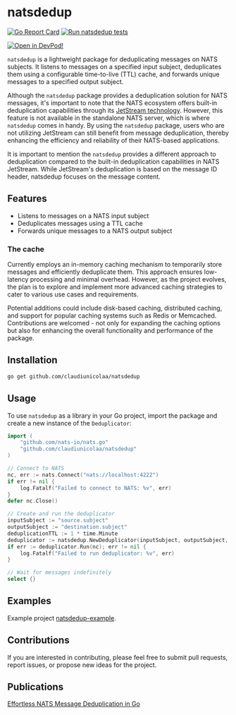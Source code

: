 # natsdedup

[![Go Report Card](https://goreportcard.com/badge/github.com/claudiunicolaa/natsdedup)](https://goreportcard.com/report/github.com/claudiunicolaa/natsdedup)
[![Run natsdedup tests](https://github.com/claudiunicolaa/natsdedup/actions/workflows/tests.yml/badge.svg?branch=main)](https://github.com/claudiunicolaa/natsdedup/actions/workflows/tests.yml)

[![Open in DevPod!](https://devpod.sh/assets/open-in-devpod.svg)](https://devpod.sh/open#https://github.com/claudiunicolaa/natsdedup)

`natsdedup` is a lightweight package for deduplicating messages on NATS subjects. 
It listens to messages on a specified input subject, deduplicates them using a configurable time-to-live (TTL) cache, and forwards unique messages to a specified output subject.

Although the `natsdedup` package provides a deduplication solution for NATS messages, it's important to note that the NATS ecosystem offers built-in deduplication capabilities through its [JetStream technology](https://docs.nats.io/using-nats/developer/develop_jetstream/model_deep_dive#message-deduplication). 
However, this feature is not available in the standalone NATS server, which is where `natsdedup` comes in handy. 
By using the `natsdedup` package, users who are not utilizing JetStream can still benefit from message deduplication, thereby enhancing the efficiency and reliability of their NATS-based applications.

It is important to mention the `natsdedup` provides a different approach to deduplication compared to the built-in deduplication capabilities in NATS JetStream. 
While JetStream's deduplication is based on the message ID header, natsdedup focuses on the message content.

## Features

- Listens to messages on a NATS input subject
- Deduplicates messages using a TTL cache
- Forwards unique messages to a NATS output subject

### The cache 

Currently employs an in-memory caching mechanism to temporarily store messages and efficiently deduplicate them. 
This approach ensures low-latency processing and minimal overhead. 
However, as the project evolves, the plan is to explore and implement more advanced caching strategies to cater to various use cases and requirements. 

Potential additions could include disk-based caching, distributed caching, and support for popular caching systems such as Redis or Memcached. 
Contributions are welcomed - not only for expanding the caching options but also for enhancing the overall functionality and performance of the package.

## Installation

```bash
go get github.com/claudiunicolaa/natsdedup
```

## Usage
To use `natsdedup` as a library in your Go project, import the package and create a new instance of the `Deduplicator`:

```go
import (
	"github.com/nats-io/nats.go"
	"github.com/claudiunicolaa/natsdedup"
)

// Connect to NATS
nc, err := nats.Connect("nats://localhost:4222")
if err != nil {
	log.Fatalf("Failed to connect to NATS: %v", err)
}
defer nc.Close()

// Create and run the deduplicator
inputSubject := "source.subject"
outputSubject := "destination.subject"
deduplicationTTL := 1 * time.Minute
deduplicator := natsdedup.NewDeduplicator(inputSubject, outputSubject, deduplicationTTL)
if err := deduplicator.Run(nc); err != nil {
	log.Fatalf("Failed to run deduplicator: %v", err)
}

// Wait for messages indefinitely
select {}

```

## Examples
Example project [natsdedup-example](https://github.com/claudiunicolaa/natsdedup-example/tree/main).

## Contributions
If you are interested in contributing, please feel free to submit pull requests, report issues, or propose new ideas for the project.

## Publications

[Effortless NATS Message Deduplication in Go](https://dev.to/claudiunicolaa/effortless-nats-message-deduplication-in-go-2ohl)
